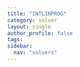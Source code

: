 ```yaml
---
title: "INTLINPROG"
category: solver
layout: single
author_profile: false
tags: 
sidebar:
  nav: "solvers"
---
```


